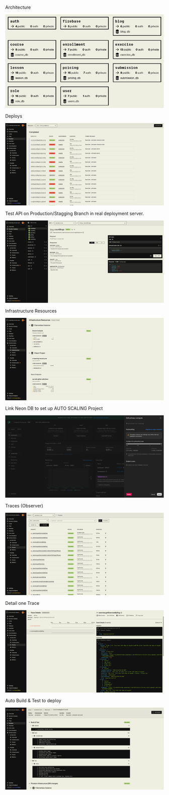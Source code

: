 Architecture

![](./img/micro-be/1.png)

Deploys

![](./img/micro-be/2.png)

Test API on Production/Stagging Branch in real deployment server.

![](./img/micro-be/3.png)

Infrastructure Resources

![](./img/micro-be/4.png)

Link Neon DB to set up AUTO SCALING Project

![](./img/micro-be/5.png)


Traces (Observer)

![](./img/micro-be/6.png)

Detail one Trace

![](./img/micro-be/7.png)

Auto Build & Test to deploy

![](./img/micro-be/8.png)




